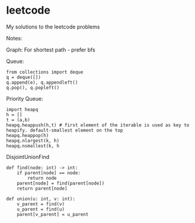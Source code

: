 # leetcode
My solutions to the leetcode problems


Notes:

Graph: 
For shortest path - prefer bfs

Queue:
```
from collections import deque
q = deque([])
q.append(e), q.appendleft()
q.pop(), q.popleft()
```

Priority Queue:
```
import heapq
h = []
t = (a,b)
heapq.heappush(h,t) # first element of the iterable is used as key to heapify. default-smallest element on the top
heapq.heappop(h)
heapq.nlargest(k, h)
heapq.nsmallest(k, h
```

DisjointUnionFind
```
def find(node: int) -> int:
	if parent[node] == node:
  		return node
	parent[node] = find(parent[node])            
	return parent[node]

def union(u: int, v: int):
	v_parent = find(v)
	u_parent = find(u)
	parent[v_parent] = u_parent
```
